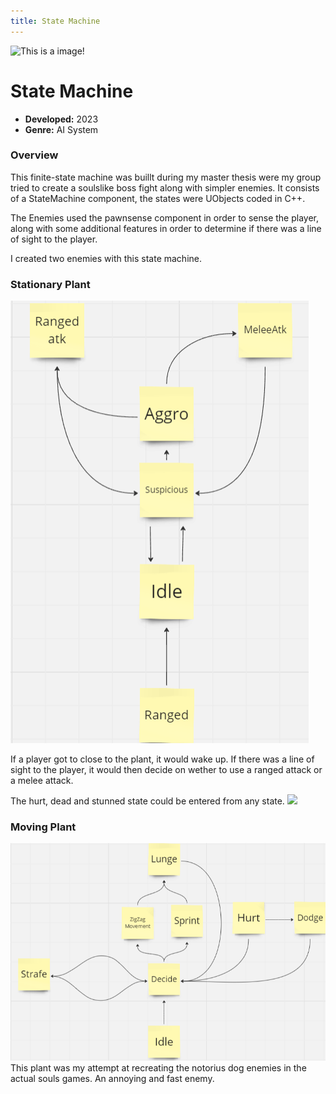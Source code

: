 ```yaml
---
title: State Machine
---
```


![This is a image!](https://via.placeholder.com/1920x1080 "Image caption")

# State Machine

- **Developed:** 2023
- **Genre:** AI System

### Overview
This finite-state machine was buillt during my master thesis were my group tried to create a soulslike boss fight along with simpler enemies. 
It consists of a StateMachine component, the states were UObjects coded in C++.

The Enemies used the pawnsense component in order to sense the player, along with some additional features in order to determine if there was a line of sight to the player.

I created two enemies with this state machine.

### Stationary Plant
![](src/images/StateMachine/StateMachineStationary.png)

If a player got to close to the plant, it would wake up. If there was a line of sight to the player, it would then decide on wether to use a ranged attack or a melee attack. 

The hurt, dead and stunned state could be entered from any state.
![](src/images/StateMachine/StationaryPlantShow.gif)

### Moving Plant
![](src/images/StateMachine/StateMachineMovingPlant.png)
This plant was my attempt at recreating the notorius dog enemies in the actual souls games.
An annoying and fast enemy. 